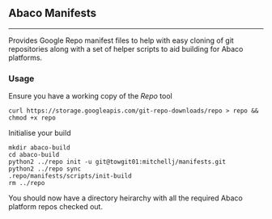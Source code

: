 ## Abaco Manifests

---

Provides Google Repo manifest files to help with easy cloning of git
repositories along with a set of helper scripts to aid building for Abaco
platforms.

### Usage

Ensure you have a working copy of the *Repo* tool

``` curl https://storage.googleapis.com/git-repo-downloads/repo > repo && chmod +x repo ```

Initialise your build

```
mkdir abaco-build
cd abaco-build
python2 ../repo init -u git@towgit01:mitchellj/manifests.git
python2 ../repo sync
.repo/manifests/scripts/init-build
rm ../repo
```

You should now have a directory heirarchy with all the required Abaco platform
repos checked out.

